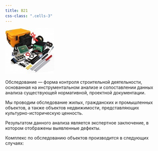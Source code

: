 ```yaml
---
title: B21
css-class: ".cells-3"
---
```


<img src="/assets/img/mess.jpg" class="right-float">

Обследование — форма контроля строительной деятельности, основанная на инструментальном анализе и сопоставлении данных анализа существующей нормативной, проектной документации.

Мы проводим обследование жилых, 
гражданских и промышленных объектов, 
а также объектов недвижимости, представляющих культурно-историческую ценность.

Результатом данного анализа является экспертное заключение, в котором отображены выявленные дефекты.

Комплекс по обследованию объектов производится в следующих случаях:
